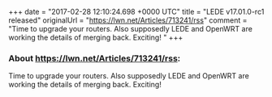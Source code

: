 +++
date = "2017-02-28 12:10:24.698 +0000 UTC"
title = "LEDE v17.01.0-rc1 released"
originalUrl = "https://lwn.net/Articles/713241/rss"
comment = "Time to upgrade your routers. Also supposedly LEDE and OpenWRT are working the details of merging back. Exciting! "
+++

### About https://lwn.net/Articles/713241/rss:

Time to upgrade your routers. Also supposedly LEDE and OpenWRT are working the details of merging back. Exciting! 

